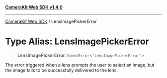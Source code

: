 [**CameraKit Web SDK v1.4.0**](../README.md)

***

[CameraKit Web SDK](../globals.md) / LensImagePickerError

# Type Alias: LensImagePickerError

> **LensImagePickerError**: `NamedError`\<`"LensImagePickerError"`\>

The error triggered when a lens prompts the user to select an image, but the image fails to be successfully delivered
to the lens.
